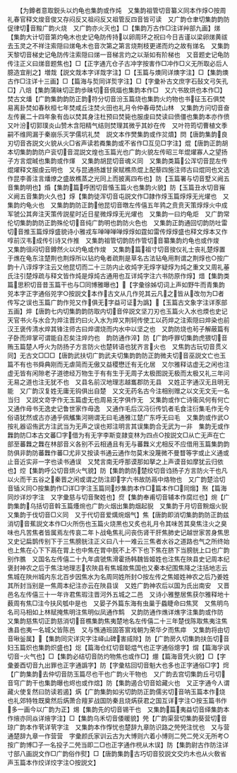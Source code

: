<!-- { "loadSidebar": true } -->
　　【为鐏者意取鋭头以灼龟也集韵或作炖　又集韵祖管切音纂义同本作焞○按周礼春官释文焌音俊又存闷反又祖闷反又祖管反四音皆可读　又广韵仓聿切集韵韵防促律切音黢广韵火烧　又广韵亦火灭也】□【集韵万古作□注详艸部九画】焍【集韵大计切音第灼龟木也史记龟防传持以卵周环之祝曰今日吉谨以梁卵焍黄祓去玉灵之不祥注索隠曰焍龟木也音次第之第言烧荆枝更递而灼之故有焍名　又集韵天黎切音梯史记龟防传注索隠曰焍一音梯言灼之以渐如有阶梯也　又音题史记龟防传注正义曰焍音题焦也】□【正字通亢仓子古冲字按害作□冲作□义无所取必后人臆造宜削之】増烖【説文烖本字详烖字注】□【玉篇与燠同详燠字注】□【集韵燠古作□注详十三画】□【篇海与烲同详烲字注】□【字彚补古文庶字石鼔文弓矢孔□】八焙【集韵蒲昧切正韵歩昧切音佩煏也集韵本作□　又六书故烘也本作□】焚古文燔【广韵集韵韵防正韵符分切音汾玉篇烧也集韵火灼物也书征玉石俱焚易离卦焚如春秋桓七年焚咸丘注焚火田也礼月令仲春毋焚山林　又集韵方问切音奋左传襄二十四年象有齿以焚其身注杜预曰焚毙也服虔曰焚读曰偾僵也集韵本亦作偾　又叶汾切郭璞炎山赞木含阳精气结则焚理其微乎其妙在传　又叶符筠切曹植文季嗣不维网漏于秦崩乐灭学儒坑礼焚　説文本作燓集韵或作炃燌】焛【唐韵集韵良刃切音吝説文火貌从火□省声读若粦集韵或不省作□互见□字注】焜【唐韵正韵胡本切集韵韵防户衮切音混説文煌也玉篇光也广韵火貌左传昭三年焜燿寡人之望扬子方言焜晠也集韵或作煇　又集韵胡昆切音魂义同　又集韵类篇公浑切音昆左传焜燿释文服虔云明也　又与昆通扬雄甘泉赋樵烝焜上配藜四施注师古曰焜同也文选作昆李善注言燔燎之盛故樵蒸之光同上而披离四布也】防【玉篇署与切音墅义阙五音集韵明也】焝【集韵篇呼困切音惛玉篇火也集韵火貌】防【玉篇丑水切音嶊义阙五音集韵火久也】焞【集韵徒浑切音屯説文作□隷作焞玉篇焞焞无光燿也　又集韵灼龟火也　又集韵韵防正韵他昆切音暾左传僖五年鹑之贲贲天策焞焞火中成军虢公其奔注天策传説星时近日星微焞焞无光燿也　又集韵一曰灼龟炬　又广韵常伦切集韵韵防正韵殊伦切音纯广韵明也韵防火色也　又集韵正韵通回切韵防吐雷切音推玉篇焞焞盛貌诗小雅戎车啴啴啴啴焞焞如霆如雷传焞焞盛也释文焞本又作啍前汉韦成传引诗又作推　又集韵祖管切韵防作管切音纂集韵灼龟也或作焌　又集韵徂闷切音鐏然火以灼龟或作焌　又集韵篇祖寸切音捘仪礼士丧礼楚焞置于燋在龟东注楚荆也荆焞所以钻灼龟者疏荆是草名古法钻龟用荆谓之荆焞也○按广韵十八谆焞字注云又他昆切而二十三防内止收炖字无焞字疑焞为炖之重文又周礼菙氏注引楚焞疏与释文皆作炖是焞炖古通用也互详炖字注六书防原作焞】焟【集韵类篇思积切音昔玉篇干也与□同博雅曝也】【字彚徐姊切词上声如野牛而青集韵兕本字正字通俗兕字○按説文本作古文从几作兕其云凡之皆从改勿为□者传写之误也玉篇广韵作兕又作俱无字益可证为譌】【玉篇古文象字注详豕部五画】焠【唐韵七内切集韵韵防取内切音倅説文坚刀刃也玉篇火入水也煗也史记天官书火与水合为焠注晋灼曰火入水为焠又荆轲传使工以药焠之注索隠曰焠染也前汉王褒传清水焠其锋注师古曰焠谓烧而内水中以坚之也　又韵防烧也茍子解蔽篇有子卧而焠掌可谓能自忍矣注焠灼也　韵防通作淬】防【广韵呼罪切集韵虎猥切音贿玉篇楚人呼火为防扬子方言防火也楚转语也犹齐言火也　又焦韵古玩切音贯义同】无古文□□□【唐韵武扶切广韵武夫切集韵韵防正韵微夫切音巫説文亡也玉篇不有也书舜典刚而无虐简而无傲又益稷懋迁有无化居　又尔雅释诂虚无之闲也注虚无皆有闲隙老子道徳经万物生于有有生于无周子太极图説无极而太极又礼三年问无易之道也注无犹不也　又县名前汉地理志越巂郡防无县　又姓正字通汉无且明无能　又广韵汉复姓无庸无钩俱出自楚　又文无药名古今注相别赠之以文无文无一名当归　又説文竒字作无玉篇虚无也周易无字俱作无　又集韵或作亡诗衞风何有何亡　又通作毋书无逸史记鲁世家作毋逸　又通作毛后汉冯衍传饥者毛食注衍集毛作无今俗语犹然或古亦通乎佩觿集河朔谓无曰毛通雅江楚广东呼无曰毛　又集韵或作武○按礼器诏侑武方注武当为无声之误也郑注明言其误集韵合无武为一非　集韵无或作橆韵防□本古文蕃□字借为有无字李斯变隷变林为四点○按説文□从亡无声在亡部至蕃橆之橆在林部音义各别不云相通且有无与蕃橆义尤相反不应借用玉篇集韵韵防俱非韵防蕃橆作蕃□尤非又按读书通云通作勿莫末没蔑微不曼瞀等字或止义通或止音近实非一字也读书通误　又梵言南无呼那谟那如拏之上声谟音如摩犹云归依也】焢【集韵呼公切音烘火气貌】防【集韵韵防楚绞切音诌扬子方言防火干也凡以火而干五谷之秦晋之闲或谓之防注即字六书故防鬲中烙物也　又广韵楚洽切音锸义同○按集韵作□详□字注玉篇同炒集韵本作□篇本作□同煼】焣【篇海同炒详炒字注　又字彚慈与切音聚姓也】焤【集韵奉甫切音辅本作腐烂也】焥【广韵集韵乌括切音斡玉篇爡焥也广韵火烟出集韵烟起貎　又集韵于月切音黦烟火貎　又集韵于伐切音□义同　又于代切音爱燤焥烟气】焦【唐韵即消切集韵韵防正韵兹消切音蕉説文本作□火所伤也玉篇火烧黒也又炙也礼月令其味苦其臭焦注火之臭味也凡苦焦者皆属焉左传哀二年卜战龟焦礼问丧伤肾干肝焦肺史记越世家苦身焦思　又史记扁鹊传别下于三焦膀胱注正义曰八十一难云三焦者水谷之道路也气之所终始也上焦在心下下鬲在胃上也中焦在胃中脘不上不下也下焦在脐下当膀胱上口也广韵别作膲　又国名左传僖二十九年虞虢焦滑霍扬韩魏皆姬姓也注焦在陜县史记周本纪褒封神农之后于焦注地理志农陜县有焦城故焦国也又秦本纪围焦降之注括地志云焦城在陜州城内东北百步因焦水为名周同姓所封○按左传之焦姬姓神农之后乃姜姓其所封当别是一焦周本纪注亦云在陜县误　又姓广韵神农后以国为氏出南安　又晋邑名左传僖三十一年许君焦瑕注晋河外五城之二邑　又诗小雅整居焦获尔雅释地十薮周有焦□注今扶风瓠中是也　又晏子外篇东海有虫巢于蟁睫命曰焦冥　又焦明鸟名司马相如上林赋掩焦明注焦明似凤通作鹪　又韵防通作燋详燋字注集韵或作防　又集韵慈焦切正韵慈消切音樵集韵焦夷楚地名左传僖二十三年楚伐陈取焦夷注焦谯县也夷一名城父皆陈邑　又与憔通班固答賔戏朝为荣华夕而焦瘁　又集韵将由切音啾釡属】【集韵同灾详灾字注峄山碑害烕除】防【广韵房久切集韵扶缶切音妇玉篇炽也集韵炽盛也】焧【篇海仓红切音聪煴气也正字通俗熜字】焨【篇海孚讽切音火气也】□【集韵必结切音防灼物焦也或作□】焩【篇海音凭火貌】□【字彚姜酉切音九出罪也正字通譌字】防【字彚枯回切音魁大也多也正字通俗□字】焪【广韵集韵去仲切音防玉篇尽也干也广韵火干物也　又广韵去宫切集韵丘弓切音穹广韵干也集韵曝也烬也或作熍】防【集韵遏合切音姶藏火也　又正字通今人谓藏火使复然曰防读若遏】焫【广韵集韵如劣切韵防正韵儒劣切音呐玉篇本作烧也礼郊特牲既奠然后焫萧合羶芗战国防秦且烧焫获君之国互详字注○按玉篇书作多一画今以广韵为正】焬【集韵先的切音锡干也　又集韵篇夷益切音绎集韵本作焲亦同焱详焲字注】□【集韵乌禾切音倭暖貌】焭【广韵渠营切集韵葵营切音琼广韵本作茕详茕字注　又集韵本作惸忧也楚辞九章防识路之焭焭注忧也　又与营通楚辞九章一作营营　字彚颜氏家训云古为大博则六着小博则二焭二焭义无所考○按广韵博□子一名投子二焭当即二□也正字通作橩从木误】防【集韵尉古作防注详寸部八画説文作□广韵俗作熨】□【唐韵集韵古巧切音狡説文交灼木也从火敎省声玉篇本作烄详烄字注○按説文】

